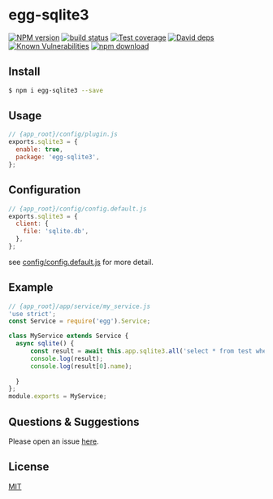 # egg-sqlite3

[![NPM version][npm-image]][npm-url]
[![build status][travis-image]][travis-url]
[![Test coverage][codecov-image]][codecov-url]
[![David deps][david-image]][david-url]
[![Known Vulnerabilities][snyk-image]][snyk-url]
[![npm download][download-image]][download-url]

[npm-image]: https://img.shields.io/npm/v/egg-sqlite3.svg?style=flat-square
[npm-url]: https://npmjs.org/package/egg-sqlite3
[travis-image]: https://img.shields.io/travis/eggjs/egg-sqlite3.svg?style=flat-square
[travis-url]: https://travis-ci.org/eggjs/egg-sqlite3
[codecov-image]: https://img.shields.io/codecov/c/github/eggjs/egg-sqlite3.svg?style=flat-square
[codecov-url]: https://codecov.io/github/eggjs/egg-sqlite3?branch=master
[david-image]: https://img.shields.io/david/eggjs/egg-sqlite3.svg?style=flat-square
[david-url]: https://david-dm.org/eggjs/egg-sqlite3
[snyk-image]: https://snyk.io/test/npm/egg-sqlite3/badge.svg?style=flat-square
[snyk-url]: https://snyk.io/test/npm/egg-sqlite3
[download-image]: https://img.shields.io/npm/dm/egg-sqlite3.svg?style=flat-square
[download-url]: https://npmjs.org/package/egg-sqlite3

<!--
Description here.
-->

## Install

```bash
$ npm i egg-sqlite3 --save
```

## Usage

```js
// {app_root}/config/plugin.js
exports.sqlite3 = {
  enable: true,
  package: 'egg-sqlite3',
};
```

## Configuration

```js
// {app_root}/config/config.default.js
exports.sqlite3 = {
  client: {
    file: 'sqlite.db',
  },
};
```

see [config/config.default.js](config/config.default.js) for more detail.

## Example

<!-- example here -->
```js
// {app_root}/app/service/my_service.js
'use strict';
const Service = require('egg').Service;

class MyService extends Service {
  async sqlite() {
      const result = await this.app.sqlite3.all('select * from test where id=:id', [1]);
      console.log(result);
      console.log(result[0].name);
      
  }
};
module.exports = MyService;
```

## Questions & Suggestions

Please open an issue [here](https://github.com/eggjs/egg/issues).

## License

[MIT](LICENSE)
